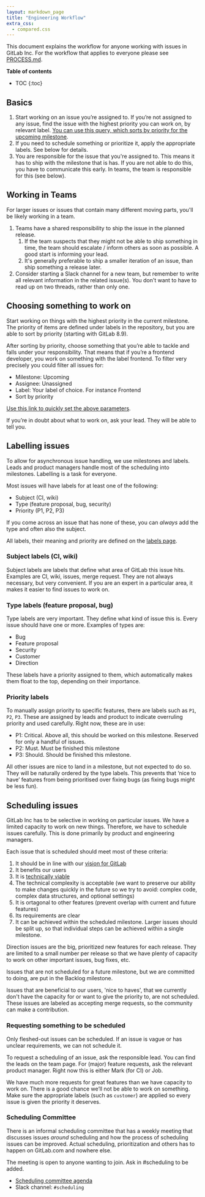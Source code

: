 ```yaml
---
layout: markdown_page
title: "Engineering Workflow"
extra_css:
  - compared.css
---
```


This document explains the workflow for anyone working with issues in GitLab Inc.
For the workflow that applies to everyone please see [PROCESS.md](https://gitlab.com/gitlab-org/gitlab-ce/blob/master/PROCESS.md).

**Table of contents**

- TOC
{:toc}

## Basics

1. Start working on an issue you’re assigned to. If you’re not assigned to any issue, find the issue with the highest priority you can work on, by relevant label. [You can use this query, which sorts by priority for the upcoming milestone][priority-issues].
1. If you need to schedule something or prioritize it, apply the appropriate labels. See below for details.
1. You are responsible for the issue that you're assigned to. This means it has
to ship with the milestone that is has. If you are not able to do this,
you have to communicate this early.
In teams, the team is responsible for this (see below).

[priority-issues]: https://gitlab.com/groups/gitlab-org/issues?scope=all&sort=priority&state=opened&milestone_title=%23upcoming&assignee_id=0

## Working in Teams

For larger issues or issues that contain many different moving parts,
you'll be likely working in a team.

1. Teams have a shared responsibility to ship the issue in the planned release.
    1. If the team suspects that they might not be able to ship something in
  time, the team should escalate / inform others as soon as possible.
  A good start is informing your lead.
    1. It's generally preferable to ship a smaller iteration of an issue,
  than ship something a release later.
1. Consider starting a Slack channel for a new team,
but remember to write all relevant information in the related issue(s).
You don't want to have to read up on two threads, rather than only one.

## Choosing something to work on

Start working on things with the highest priority in the current milestone. The
priority of items are defined under labels in the repository, but you are able
to sort by priority (starting with GitLab 8.9).

After sorting by priority, choose something that you’re able to tackle and falls under your responsibility. That means that if you’re a frontend developer, you work on something with the label frontend. To filter very precisely you could filter all issues for:

- Milestone: Upcoming
- Assignee: Unassigned
- Label: Your label of choice. For instance Frontend
- Sort by priority

[Use this link to quickly set the above parameters][priority-issues].

If you’re in doubt about what to work on, ask your lead. They will be able to tell you.

## Labelling issues

To allow for asynchronous issue handling, we use milestones and labels. Leads and product managers handle most of the scheduling into milestones. Labelling is a task for everyone.

Most issues will have labels for at least one of the following:

- Subject (CI, wiki)
- Type (feature proposal, bug, security)
- Priority (P1, P2, P3)

If you come across an issue that has none of these, you can _always_ add the type and often also the subject.

All labels, their meaning and priority are defined on the
[labels page](https://gitlab.com/gitlab-org/gitlab-ce/labels).

### Subject labels (CI, wiki)

Subject labels are labels that define what area of GitLab this issue hits. Examples are CI, wiki, issues, merge request. They are not always necessary, but very convenient. If you are an expert in a particular area, it makes it easier to find issues to work on.

### Type labels (feature proposal, bug)

Type labels are very important. They define what kind of issue this is. Every issue should have one or more. Examples of types are:

- Bug
- Feature proposal
- Security
- Customer
- Direction

These labels have a priority assigned to them, which automatically makes them float to the top, depending on their importance.

### Priority labels

To manually assign priority to specific features, there are labels such as `P1`, `P2`, `P3`. These are assigned by leads and product to indicate overruling priority and used carefully. Right now, these are in use:

- P1: Critical. Above all, this should be worked on this milestone. Reserved for only a handful of issues.
- P2: Must. Must be finished this milestone
- P3: Should. Should be finished this milestone.

All other issues are nice to land in a milestone, but not expected to do so. They will be naturally ordered by the type labels. This prevents that ‘nice to have’ features from being prioritised over fixing bugs (as fixing bugs might be less fun).

## Scheduling issues

GitLab Inc has to be selective in working on particular issues.
We have a limited capacity to work on new things. Therefore, we have to
schedule issues carefully. This is done primarily by product and
engineering managers.

Each issue that is scheduled should meet most of these criteria:

1. It should be in line with our [vision for GitLab](https://about.gitlab.com/direction/#vision)
1. It benefits our users
1. It is [technically viable](https://gitlab.com/gitlab-org/gitlab-ce/blob/master/CONTRIBUTING.md#contribution-acceptance-criteria)
1. The technical complexity is acceptable (we want to preserve our ability to make changes quickly in the future so we try to avoid: complex code, complex data structures, and optional settings)
1. It is ortagonal to other features (prevent overlap with current and future features)
1. Its requirements are clear
1. It can be achieved within the scheduled milestone.
Larger issues should be split up, so that individual steps can be achieved
within a single milestone.

Direction issues are the big, prioritized new features for each release.
They are limited to a small number per release so that we have plenty of
capacity to work on other important issues, bug fixes, etc.

Issues that are not scheduled for a future milestone,
but we are committed to doing, are put in the Backlog milestone.

Issues that are beneficial to our users, 'nice to haves', that we currently
don't have the capacity for or want to give the priority to, are not
scheduled. These issues are labeled as accepting merge requests, so
the community can make a contribution.

### Requesting something to be scheduled

Only fleshed-out issues can be scheduled. If an issue is vague or has unclear requirements, we can not schedule it.

To request a scheduling of an issue, ask the responsible lead. You can find the leads on the team page. For (major) feature requests, ask the relevant product manager. Right now this is either Mark (for CI) or Job.

We have much more requests for great features than we have capacity to work on. There is a good chance we’ll not be able to work on something. Make sure the appropriate labels (such as `customer`) are applied so every issue is given the priority it deserves.

### Scheduling Committee

There is an informal scheduling committee that has a weekly meeting that
discusses issues _around_ scheduling and how the process of scheduling issues
can be improved. Actual scheduling, prioritization and others has to happen
on GitLab.com and nowhere else.

The meeting is open to anyone wanting to join. Ask in #scheduling to be added.

- [Scheduling committee agenda](https://docs.google.com/document/d/1C1cZ_72cml-6S98eULTspkZwKR4gBSgmZRhyy_pcLEc/edit)
- Slack channel: `#scheduling`
